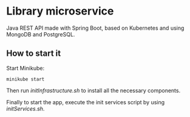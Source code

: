 # Library microservice
Java REST API made with Spring Boot, based on Kubernetes and using MongoDB and PostgreSQL.

## How to start it

Start Minikube:

```minikube start```

Then run *initInfrastructure.sh* to install all the necessary components.

Finally to start the app, execute the init services script by using *initServices.sh*.
